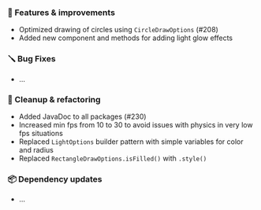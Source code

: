 ### 🚀 Features & improvements

- Optimized drawing of circles using `CircleDrawOptions` (#208)
- Added new component and methods for adding light glow effects

### 🪛 Bug Fixes

- ...

### 🧽 Cleanup & refactoring

- Added JavaDoc to all packages (#230)
- Increased min fps from 10 to 30 to avoid issues with physics in very low fps situations
- Replaced `LightOptions` builder pattern with simple variables for color and radius
- Replaced `RectangleDrawOptions.isFilled()` with `.style()`

### 📦 Dependency updates

- ...